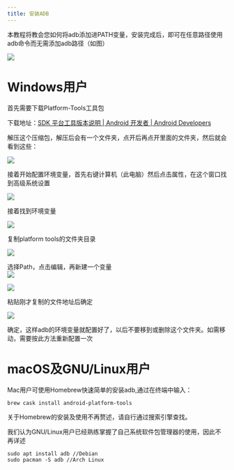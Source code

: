 ```yaml
---
title: 安装ADB
---
```


本教程将教会您如何将adb添加进PATH变量，安装完成后，即可在任意路径使用adb命令而无需添加adb路径（如图）

![](~./25.png)

# Windows用户

首先需要下载Platform-Tools工具包

下载地址：[SDK 平台工具版本说明  |  Android 开发者  |  Android Developers](https://developer.android.google.cn/studio/releases/platform-tools)

解压这个压缩包，解压后会有一个文件夹，点开后再点开里面的文件夹，然后就会看到这些：

![](~./3.png)

接着开始配置环境变量，首先右键计算机（此电脑）然后点击属性，在这个窗口找到高级系统设置

![](~./4.png)

接着找到环境变量

![](~./5.png)

复制platform tools的文件夹目录

![](~./7.png)

选择Path，点击编辑，再新建一个变量  
![](~./8.png)

![](~./24.png)

粘贴刚才复制的文件地址后确定

![](~./9.png)

确定，这样adb的环境变量就配置好了，以后不要移到或删除这个文件夹。如需移动，需要按此方法重新配置一次

# macOS及GNU/Linux用户

Mac用户可使用Homebrew快速简单的安装adb,通过在终端中输入：

`brew cask install android-platform-tools`

关于Homebrew的安装及使用不再赘述，请自行通过搜索引擎查找。

我们认为GNU/Linux用户已经熟练掌握了自己系统软件包管理器的使用，因此不再详述

`sudo apt install adb //Debian`  
`sudo pacman -S adb //Arch Linux`